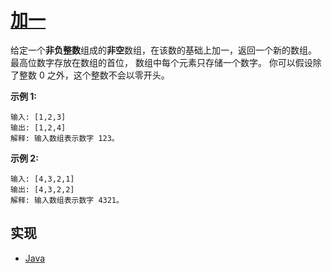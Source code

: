 # [加一](https://leetcode-cn.com/problems/plus-one/description/)

给定一个**非负整数**组成的**非空**数组，在该数的基础上加一，返回一个新的数组。
最高位数字存放在数组的首位， 数组中每个元素只存储一个数字。
你可以假设除了整数 0 之外，这个整数不会以零开头。

**示例 1:**

```
输入: [1,2,3]
输出: [1,2,4]
解释: 输入数组表示数字 123。
```

**示例 2:**

```
输入: [4,3,2,1]
输出: [4,3,2,2]
解释: 输入数组表示数字 4321。
```

## 实现

- [Java](https://github.com/pojozhang/playground/blob/master/solutions/java/src/main/java/playground/algorithm/PlusOne.java)
